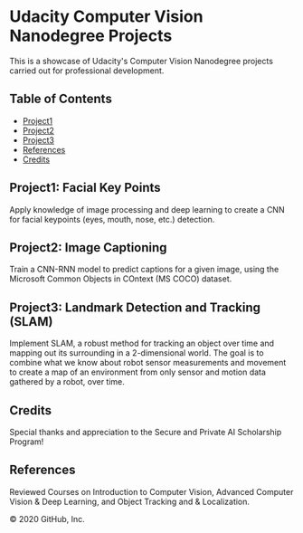 # Udacity Computer Vision Nanodegree Projects

This is a showcase of Udacity's Computer Vision Nanodegree projects carried out for professional development.


## Table of Contents

* [Project1](#project1)
* [Project2](#project2)
* [Project3](#project3)
* [References](#refrerences)
* [Credits](#credits)

## Project1: Facial Key Points
Apply knowledge of image processing and deep learning to create a CNN for facial keypoints (eyes, mouth, nose, etc.) detection.

## Project2: Image Captioning
Train a CNN-RNN model to predict captions for a given image, using the Microsoft Common Objects in COntext (MS COCO) dataset.

## Project3: Landmark Detection and Tracking (SLAM)
Implement SLAM, a robust method for tracking an object over time and mapping out its surrounding in a 2-dimensional world. The goal is to combine what we know about robot sensor measurements and movement to create a map of an environment from only sensor and motion data gathered by a robot, over time.

## Credits
Special thanks and appreciation to the Secure and Private AI Scholarship Program!

## References
Reviewed Courses on Introduction to Computer Vision, Advanced Computer Vision & Deep Learning, and  Object Tracking and & Localization.

© 2020 GitHub, Inc.
